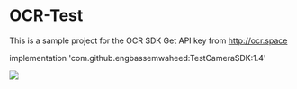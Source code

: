 # OCR-Test
This is a sample project for the OCR SDK
Get API key from http://ocr.space

implementation 'com.github.engbassemwaheed:TestCameraSDK:1.4'


[![](https://jitpack.io/v/engbassemwaheed/TestCameraSDK.svg)](https://jitpack.io/#engbassemwaheed/TestCameraSDK)
